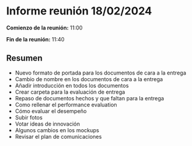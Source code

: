﻿# Informe reunión 18/02/2024

**Comienzo de la reunión:** 11:00

**Fin de la reunión:** 11:40

## Resumen

- Nuevo formato de portada para los documentos de cara a la entrega
- Cambio de nombre en los documentos de cara a la entrega
- Añadir introducción en todos los documentos
- Crear carpeta para la evaluación de entrega
- Repaso de documentos hechos y que faltan para la entrega
- Como rellenar el performance evaluation
- Cómo evaluar el desempeño
- Subir fotos
- Votar ideas de innovación
- Algunos cambios en los mockups
- Revisar el plan de comunicaciones
